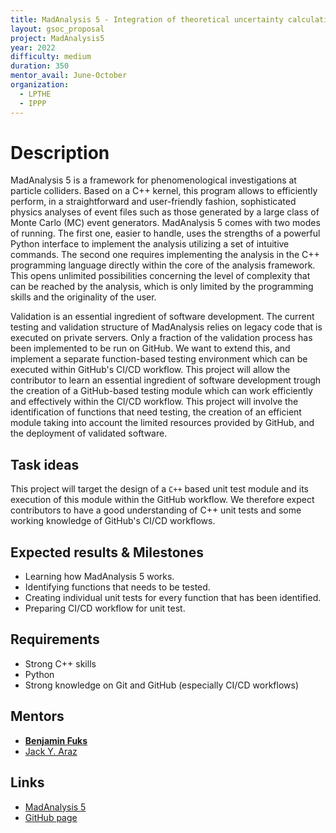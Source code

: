 ```yaml
---
title: MadAnalysis 5 - Integration of theoretical uncertainty calculation with multiweight integration
layout: gsoc_proposal
project: MadAnalysis5
year: 2022
difficulty: medium
duration: 350
mentor_avail: June-October
organization:
  - LPTHE
  - IPPP
---
```


# Description

MadAnalysis 5 is a framework for phenomenological investigations at particle colliders. 
Based on a C++ kernel, this program allows to efficiently perform, in a straightforward and user-friendly 
fashion, sophisticated physics analyses of event files such as those generated by a large class of 
Monte Carlo (MC) event generators. MadAnalysis 5 comes with two modes of running. The first one, easier 
to handle, uses the strengths of a powerful Python interface to implement the analysis utilizing a set of 
intuitive commands. The second one requires implementing the analysis in the C++ programming language 
directly within the core of the analysis framework. This opens unlimited possibilities concerning the 
level of complexity that can be reached by the analysis, which is only limited by the programming skills 
and the originality of the user.

Validation is an essential ingredient of software development. The current testing and validation structure of MadAnalysis relies on legacy code that is executed on private servers. Only a fraction of the validation process has been implemented to be run on GitHub. We want to extend this, and implement a separate function-based testing environment which can be executed within GitHub's CI/CD workflow. This project will allow the contributor to learn an essential ingredient of software development trough the creation of a GitHub-based testing module which can work efficiently and effectively within the CI/CD workflow. This project will involve the identification of functions that need testing, the creation of an efficient module taking into account the limited resources provided by GitHub, and the deployment of validated software.

## Task ideas

This project will target the design of a `C++` based unit test module and its execution of this module within the GitHub workflow. We therefore expect contributors to have a good understanding of C++ unit tests and some working knowledge of GitHub's CI/CD workflows.


## Expected results & Milestones

* Learning how MadAnalysis 5 works.
* Identifying functions that needs to be tested.
* Creating individual unit tests for every function that has been identified.
* Preparing CI/CD workflow for unit test.

## Requirements

* Strong C++ skills
* Python
* Strong knowledge on Git and GitHub (especially CI/CD workflows)


## Mentors

* **[Benjamin Fuks](mailto:fuks@lpthe.jussieu.fr)**
* [Jack Y. Araz](mailto:jack.araz@durham.ac.uk)


## Links

* [MadAnalysis 5](http://madanalysis.irmp.ucl.ac.be)
* [GitHub page](https://github.com/MadAnalysis/madanalysis5)
